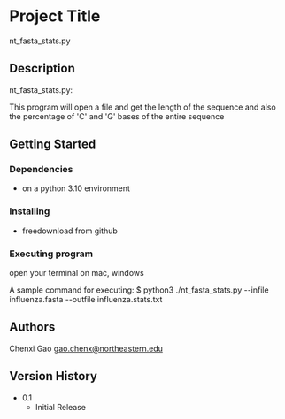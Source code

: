 # Project Title

nt_fasta_stats.py

## Description

nt_fasta_stats.py:

This program will open a file and get the length of the sequence and also the percentage of 'C' and 'G' bases of the entire sequence

## Getting Started

### Dependencies

* on a python 3.10 environment

### Installing

* freedownload from github

### Executing program

open your terminal on mac, windows

A sample command for executing:
$ python3 ./nt_fasta_stats.py --infile influenza.fasta --outfile influenza.stats.txt

## Authors

Chenxi Gao
gao.chenx@northeastern.edu

## Version History

* 0.1
    * Initial Release